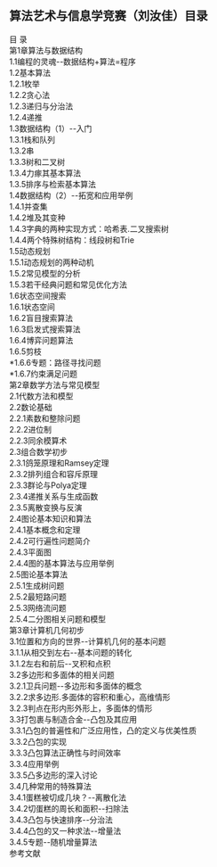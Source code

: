 ## 算法艺术与信息学竞赛（刘汝佳）目录
  
目 录  
第1章算法与数据结构  
1.1编程的灵魂--数据结构+算法=程序  
1.2基本算法  
1.2.1枚举  
1.2.2贪心法  
1.2.3递归与分治法  
1.2.4递推  
1.3数据结构（1）--入门  
1.3.1栈和队列  
1.3.2串  
1.3.3树和二叉树  
1.3.4力瘃其基本算法  
1.3.5排序与检索基本算法  
1.4数据结构（2）--拓宽和应用举例  
1.4.1并查集  
1.4.2堆及其变种  
1.4.3字典的两种实现方式：哈希表.二叉搜索树  
1.4.4两个特殊树结构：线段树和Trie  
1.5动态规划  
1.5.1动态规划的两种动机  
1.5.2常见模型的分析  
1.5.3若干经典问题和常见优化方法  
1.6状态空间搜索  
1.6.1状态空间  
1.6.2盲目搜索算法  
1.6.3启发式搜索算法  
1.6.4博弈问题算法  
1.6.5剪枝  
*1.6.6专题：路径寻找问题  
*1.6.7约束满足问题  
第2章数学方法与常见模型  
2.1代数方法和模型  
2.2数论基础  
2.2.1素数和整除问题  
2.2.2进位制  
2.2.3同余模算术  
2.3组合数学初步  
2.3.1鸽笼原理和Ramsey定理  
2.3.2排列组合和容斥原理  
2.3.3群论与Polya定理  
2.3.4递推关系与生成函数  
2.3.5离散变换与反演  
2.4图论基本知识和算法  
2.4.1基本概念和定理  
2.4.2可行遍性问题简介  
2.4.3平面图  
2.4.4图的基本算法与应用举例  
2.5图论基本算法  
2.5.1生成树问题  
2.5.2最短路问题  
2.5.3网络流问题  
2.5.4二分图相关问题和模型  
第3章计算机几何初步  
3.1位置和方向的世界--计算机几何的基本问题  
3.1.1从相交到左右--基本问题的转化  
3.1.2左右和前后--叉积和点积  
3.2多边形和多面体的相关问题  
3.2.1卫兵问题--多边形和多面体的概念  
3.2.2求多边形.多面体的容积和重心，高维情形  
3.2.3判点在形内形外形上，多面体的情形  
3.3打包裹与制造合金--凸包及其应用  
3.3.1凸包的普遍性和广泛应用性，凸的定义与优美性质  
3.3.2凸包的实现  
3.3.3凸包算法正确性与时间效率  
3.3.4应用举例  
3.3.5凸多边形的深入讨论  
3.4几种常用的特殊算法  
3.4.1蛋糕被切成几块？--离散化法  
3.4.2切蛋糕的周长和面积--扫除法  
3.4.3凸包与快速排序--分治法  
3.4.4凸包的又一种求法--增量法  
3.4.5专题--随机增量算法  
参考文献  
